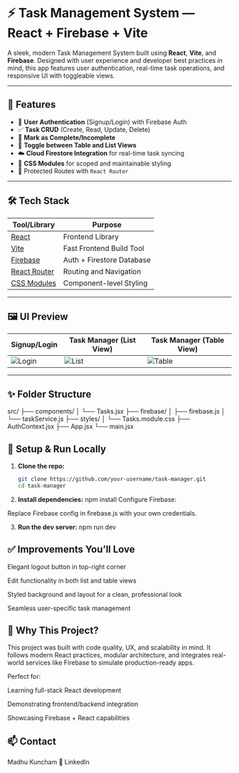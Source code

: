 # ⚡ Task Management System — React + Firebase + Vite

A sleek, modern Task Management System built using **React**, **Vite**, and **Firebase**. Designed with user experience and developer best practices in mind, this app features user authentication, real-time task operations, and responsive UI with toggleable views.

---

## 🚀 Features

- 🔐 **User Authentication** (Signup/Login) with Firebase Auth
- ✅ **Task CRUD** (Create, Read, Update, Delete)
- 🔄 **Mark as Complete/Incomplete**
- 🔁 **Toggle between Table and List Views**
- ☁️ **Cloud Firestore Integration** for real-time task syncing
- 🎨 **CSS Modules** for scoped and maintainable styling
- 🧭 Protected Routes with `React Router`

---

## 🛠️ Tech Stack

| Tool/Library   | Purpose                           |
|----------------|-----------------------------------|
| [React](https://react.dev/)            | Frontend Library                   |
| [Vite](https://vitejs.dev/)            | Fast Frontend Build Tool           |
| [Firebase](https://firebase.google.com/) | Auth + Firestore Database          |
| [React Router](https://reactrouter.com/) | Routing and Navigation             |
| [CSS Modules](https://github.com/css-modules/css-modules) | Component-level Styling           |

---

## 🖼️ UI Preview

| Signup/Login | Task Manager (List View) | Task Manager (Table View) |
|--------------|--------------------------|----------------------------|
| ![Login](./assets/login.png) | ![List](./assets/list-view.png) | ![Table](./assets/table-view.png) |

---

## ✨ Folder Structure
src/
├── components/
│ └── Tasks.jsx
├── firebase/
│ ├── firebase.js
│ └── taskService.js
├── styles/
│ └── Tasks.module.css
├── AuthContext.jsx
├── App.jsx
└── main.jsx

## 🔧 Setup & Run Locally

1. **Clone the repo:**
   ```bash
   git clone https://github.com/your-username/task-manager.git
   cd task-manager

2. **Install dependencies:**
npm install
Configure Firebase:

Replace Firebase config in firebase.js with your own credentials.

3. **Run the dev server:**
npm run dev


## ✅ Improvements You’ll Love
Elegant logout button in top-right corner

Edit functionality in both list and table views

Styled background and layout for a clean, professional look

Seamless user-specific task management

## 🌟 Why This Project?
This project was built with code quality, UX, and scalability in mind. It follows modern React practices, modular architecture, and integrates real-world services like Firebase to simulate production-ready apps.

Perfect for:

Learning full-stack React development

Demonstrating frontend/backend integration

Showcasing Firebase + React capabilities

## 📫 Contact
Madhu Kuncham
🔗 LinkedIn
